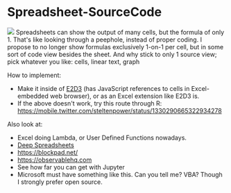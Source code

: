 # Spreadsheet-SourceCode
<img src="https://repository-images.githubusercontent.com/206755968/8b27c900-7896-11eb-9aec-d8e4c5899f80">
Spreadsheets can show the output of many cells, but the formula of only 1. That's like looking through a peephole, instead of proper coding.
I propose to no longer show formulas exclusively 1-on-1 per cell, but in some sort of code view besides the sheet.
And why stick to only 1 source view; pick whatever you like: cells, linear text, graph

How to implement:
- Make it inside of [E2D3](https://e2d3.org) (has JavaScript references to cells in Excel-embedded web browser), or as an Excel extension like E2D3 is.
- If the above doesn't work, try this route through R: https://mobile.twitter.com/steltenpower/status/1330290665322934278

Also look at:
- Excel doing Lambda, or User Defined Functions nowadays.
- [Deep Spreadsheets](https://gitlab.com/muishkin/mwnci---deep-spreadsheets/)
- https://blockpad.net/
- https://observablehq.com
- See how far you can get with Jupyter
- Microsoft must have something like this. Can you tell me? VBA? Though I strongly prefer open source.
